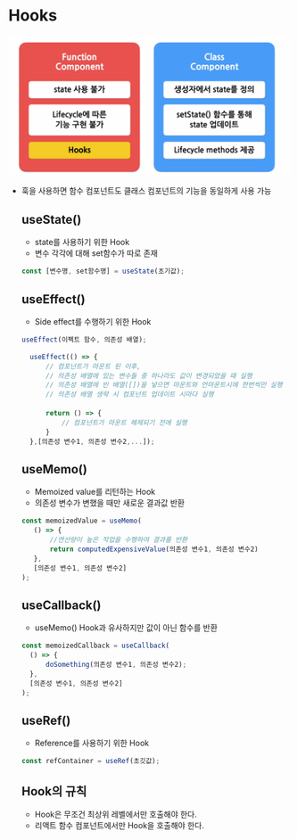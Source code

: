 # Hooks

![Alt text](image.png)

- 훅을 사용하면 함수 컴포넌트도 클래스 컴포넌트의 기능을 동일하게 사용 가능

  ## useState()

  - state를 사용하기 위한 Hook
  - 변수 각각에 대해 set함수가 따로 존재

  ```JavaScript
  const [변수명, set함수명] = useState(초기값);
  ```

  ## useEffect()

  - Side effect를 수행하기 위한 Hook

  ```JavaScript
  useEffect(이펙트 함수, 의존성 배열);
  ```

  ```JavaScript
    useEffect(() => {
        // 컴포넌트가 마운트 된 이후,
        // 의존성 배열에 있는 변수들 중 하나라도 값이 변경되었을 때 실행
        // 의존성 배열에 빈 배열([])을 넣으면 마운트와 언마운트시에 한번씩만 실행
        // 의존성 배열 생략 시 컴포넌트 업데이트 시마다 실행

        return () => {
            // 컴포넌트가 마운트 해제되기 전에 실행
        }
    },[의존성 변수1, 의존성 변수2,...]);
  ```

  ## useMemo()

  - Memoized value를 리턴하는 Hook
  - 의존성 변수가 변했을 때만 새로운 결과값 반환

  ```JavaScript
  const memoizedValue = useMemo(
     () => {
         //연산량이 높은 작업을 수행하여 결과를 반환
         return computedExpensiveValue(의존성 변수1, 의존성 변수2)
     },
     [의존성 변수1, 의존성 변수2]
  );
  ```

  ## useCallback()

  - useMemo() Hook과 유사하지만 값이 아닌 함수를 반환

  ```JavaScript
  const memoizedCallback = useCallback(
    () => {
        doSomething(의존성 변수1, 의존성 변수2);
    },
    [의존성 변수1, 의존성 변수2]
  );
  ```

  ## useRef()

  - Reference를 사용하기 위한 Hook

  ```JavaScript
  const refContainer = useRef(초깃값);
  ```

  ## Hook의 규칙

  - Hook은 무조건 최상위 레벨에서만 호출해야 한다.
  - 리액트 함수 컴포넌트에서만 Hook을 호출해야 한다.
